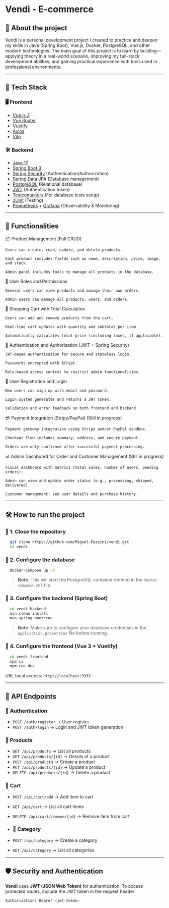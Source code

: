 # Vendi - E-commerce

## 📌 About the project
Vendi is a personal development project I created to practice and deepen my skills in Java (Spring Boot), Vue.js, Docker, PostgreSQL, and other modern technologies.
The main goal of this project is to learn by building—applying theory in a real-world scenario, improving my full-stack development abilities, and gaining practical experience with tools used in professional environments.

---

## 🚀 Tech Stack

### 🖥️ **Frontend**
- [Vue.js 3](https://vuejs.org/)
- [Vue Router](https://router.vuejs.org/)
- [Vuetify](https://vuetifyjs.com/)
- [Axios](https://axios-http.com/) 
- [Vite](https://vitejs.dev/)

### 🛠️ **Backend**
- [Java 17](https://www.oracle.com/java/technologies/javase/jdk17-archive-downloads.html)
- [Spring Boot 3](https://spring.io/projects/spring-boot)
- [Spring Security](https://spring.io/projects/spring-security) (Authentication/Authorization)
- [Spring Data JPA](https://spring.io/projects/spring-data-jpa) (Database management)
- [PostgreSQL](https://www.postgresql.org/) (Relational database)
- [JWT](https://jwt.io/) (Authentication token)
- [Testcontainers](https://testcontainers.com/) (For database tests setup)
- [JUnit](https://junit.org/) (Testing)
- [Prometheus](https://prometheus.io/) + [Grafana](https://grafana.com/) (Observability & Monitoring)

---

## 🎯 Functionalities

📦 Product Management (Full CRUD)

    Users can create, read, update, and delete products.

    Each product includes fields such as name, description, price, image, and stock.

    Admin panel includes tools to manage all products in the database.

👥 User Roles and Permissions

    General users can view products and manage their own orders.

    Admin users can manage all products, users, and orders.

🛒 Shopping Cart with Total Calculation

    Users can add and remove products from the cart.

    Real-time cart updates with quantity and subtotal per item.

    Automatically calculates total price (including taxes, if applicable).

🔑 Authentication and Authorization (JWT + Spring Security)

    JWT-based authentication for secure and stateless login.

    Passwords encrypted with BCrypt.

    Role-based access control to restrict admin functionalities.

📜 User Registration and Login

    New users can sign up with email and password.

    Login system generates and returns a JWT token.

    Validation and error feedback on both frontend and backend.

💳 Payment Integration (Stripe/PayPal) (Still in progress)

    Payment gateway integration using Stripe and/or PayPal sandbox.

    Checkout flow includes summary, address, and secure payment.

    Orders are only confirmed after successful payment processing.

📊 Admin Dashboard for Order and Customer Management (Still in progress)

    Visual dashboard with metrics (total sales, number of users, pending orders).

    Admin can view and update order status (e.g., processing, shipped, delivered).

    Customer management: see user details and purchase history.

---

## 🛠️ How to run the project

### 🔹 1. Close the repository
```sh
  git clone https://github.com/Miguel-Pezzini/vendi.git
  cd vendi
```

### 🔹 2. Configure the database
``` sh
  docker-compose up -d
```

> **Note**: This will start the PostgreSQL container defined in the `docker-compose.yml` file.

### 🔹 3. Configure the backend (Spring Boot)
```sh
  cd vendi_backend
  mvn clean install
  mvn spring-boot:run
```
> **Note**: Make sure to configure your database credentials in the `application.properties` file before running.


### 🔹 4. Configure the frontend (Vue 3 + Vuetify)
```sh
  cd vendi_frontend
  npm ci
  npm run dev
```

URL local access: `http://localhost:3333`

---

## 🔗 API Endpoints

### 📌 **Authentication**
- `POST /auth/register` → User register
- `POST /auth/login` → Login and JWT token generation

### 📌 **Products**
- `GET /api/products` → List all products
- `GET /api/products/{id}` → Details of a product
- `POST /api/products` → Create a product
- `PUT /api/products/{id}` → Update a product
- `DELETE /api/products/{id}` → Delete a product

### 📌 **Cart**
- `POST /api/cart/add` → Add item to cart
- `GET /api/cart` → List all cart items
- `DELETE /api/cart/remove/{id}` → Remove item from cart

- ### 📌 **Category**
- `POST /api/category` → Create a category 
- `GET /api/category` → List all categories
---


## 🛡️ Security and Authentication
**Vendi** uses **JWT (JSON Web Token)** for authentication. To access protected routes, include the JWT token in the request header:
```sh
Authorization: Bearer <jwt-token>
```
